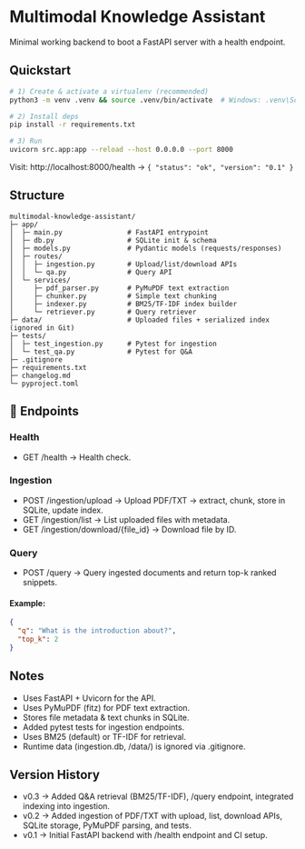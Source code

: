 # Multimodal Knowledge Assistant

Minimal working backend to boot a FastAPI server with a health endpoint.

## Quickstart

```bash
# 1) Create & activate a virtualenv (recommended)
python3 -m venv .venv && source .venv/bin/activate  # Windows: .venv\Scripts\activate

# 2) Install deps
pip install -r requirements.txt

# 3) Run
uvicorn src.app:app --reload --host 0.0.0.0 --port 8000
```

Visit: http://localhost:8000/health -> `{ "status": "ok", "version": "0.1" }`

## Structure

```
multimodal-knowledge-assistant/
├─ app/
│  ├─ main.py                # FastAPI entrypoint
│  ├─ db.py                  # SQLite init & schema
│  ├─ models.py              # Pydantic models (requests/responses)
│  ├─ routes/
│  │  ├─ ingestion.py        # Upload/list/download APIs
│  │  └─ qa.py               # Query API
│  └─ services/
│     ├─ pdf_parser.py       # PyMuPDF text extraction
│     ├─ chunker.py          # Simple text chunking
│     ├─ indexer.py          # BM25/TF-IDF index builder
│     └─ retriever.py        # Query retriever
├─ data/                     # Uploaded files + serialized index (ignored in Git)
├─ tests/
│  ├─ test_ingestion.py      # Pytest for ingestion
│  └─ test_qa.py             # Pytest for Q&A
├─ .gitignore
├─ requirements.txt
├─ changelog.md
└─ pyproject.toml
```
## 📡 Endpoints

### Health
- GET /health → Health check.

### Ingestion
- POST /ingestion/upload → Upload PDF/TXT → extract, chunk, store in SQLite, update index.
- GET /ingestion/list → List uploaded files with metadata.
- GET /ingestion/download/{file_id} → Download file by ID.

### Query
- POST /query → Query ingested documents and return top-k ranked snippets.
#### Example:
```json
{
  "q": "What is the introduction about?",
  "top_k": 2
}
```

## Notes
- Uses FastAPI + Uvicorn for the API.
- Uses PyMuPDF (fitz) for PDF text extraction.
- Stores file metadata & text chunks in SQLite.
- Added pytest tests for ingestion endpoints.
- Uses BM25 (default) or TF-IDF for retrieval.
- Runtime data (ingestion.db, /data/) is ignored via .gitignore.

## Version History
- v0.3 → Added Q&A retrieval (BM25/TF-IDF), /query endpoint, integrated indexing into ingestion.
- v0.2 → Added ingestion of PDF/TXT with upload, list, download APIs, SQLite storage, PyMuPDF parsing, and tests.
- v0.1 → Initial FastAPI backend with /health endpoint and CI setup.

